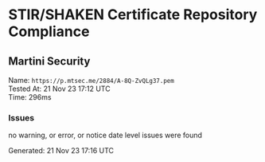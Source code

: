 # STIR/SHAKEN Certificate Repository Compliance

## Martini Security

Name: `https://p.mtsec.me/2884/A-8Q-ZvQLg37.pem`\
Tested At: 21 Nov 23 17:12 UTC\
Time: 296ms

### Issues

no warning, or error, or notice date level issues were found

Generated: 21 Nov 23 17:16 UTC